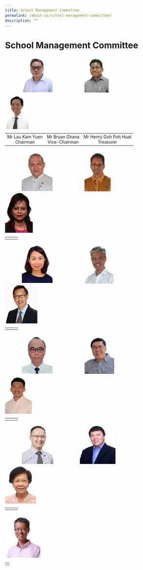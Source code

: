 ```yaml
---
title: School Management Committee
permalink: /about-us/school-management-committee/
description: ""
---
```

School Management Committee
============

<img src="/images/smc1.jpg" style="width:20%;margin-right:105px;margin-left:55px;" align = "left">
<img src="/images/smc2.jpg" style="width:16%;margin-right:125px;" align = "left">
<img src="/images/smc3.jpg" style="width:15.3%;margin-right:15px;" align = "left">

<br clear="left">

|  |  |  |
|:---:|:---:|:---:|
| Mr Lau Kam Yuen<br>Chairman | Mr Bryan Ghana<br>Vice-Chairman | Mr Henry Goh Poh Huat <br>Treasurer |

<img src="/images/smc4.jpg" style="width:20%;margin-right:105px;margin-left:55px;" align = "left">
<img src="/images/smc5.jpg" style="width:17.2%;margin-right:105px;" align = "left">
<img src="/images/smc6.jpg" style="width:18%;margin-right:15px;" align = "left">

<br clear="left">

|  |  |  |
|:---:|:---:|:---:|
|  |  |  |

<img src="/images/smc7.jpg" style="width:20%;margin-right:105px;margin-left:55px;" align = "left">
<img src="/images/smc8.jpg" style="width:19%;margin-right:85px;" align = "left">
<img src="/images/smc9.jpg" style="width:21%;margin-right:15px;" align = "left">

<br clear="left">

|  |  |  |
|:---:|:---:|:---:|
|  |  |  |

<img src="/images/smc10.jpg" style="width:20%;margin-right:105px;margin-left:55px;" align = "left">
<img src="/images/smc11.jpg" style="width:19.5%;margin-right:95px;" align = "left">
<img src="/images/smc12.jpg" style="width:17.5%;margin-right:15px;" align = "left">

<br clear="left">

|  |  |  |
|:---:|:---:|:---:|
|  |  |  |

<img src="/images/smc13.jpg" style="width:21%;margin-right:85px;margin-left:55px;" align = "left">
<img src="/images/smc14.jpg" style="width:23.2%;margin-right:65px;" align = "left">
<img src="/images/smc15.jpg" style="width:20%;margin-right:15px;" align = "left">

<br clear="left">

|  |  |  |
|:---:|:---:|:---:|
|  |  |  |

<img src="/images/smc16.jpg" style="width:23%">

<br clear="left">

|  |
|:---:|
|  |